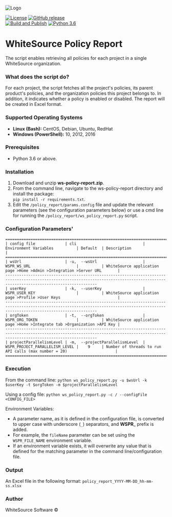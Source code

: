 ![Logo](https://whitesource-resources.s3.amazonaws.com/ws-sig-images/Whitesource_Logo_178x44.png)  

[![License](https://img.shields.io/badge/License-Apache%202.0-yellowgreen.svg)](https://opensource.org/licenses/Apache-2.0)
[![GitHub release](https://img.shields.io/github/v/release/whitesource-ps/ws-policy-report)](https://github.com/whitesource-ps/ws-policy-report/releases/latest)    
[![Build and Publish](https://github.com/whitesource-ps/ws-policy-report/actions/workflows/ci.yml/badge.svg)](https://github.com/whitesource-ps/ws-policy-report/actions/workflows/ci.yml)
[![Python 3.6](https://upload.wikimedia.org/wikipedia/commons/thumb/8/8c/Blue_Python_3.6%2B_Shield_Badge.svg/86px-Blue_Python_3.6%2B_Shield_Badge.svg.png)](https://www.python.org/downloads/release/python-360/)

# WhiteSource Policy Report
The script enables retrieving all policies for each project in a single WhiteSource organization.

### What does the script do?
For each project, the script fetches all the project's policies, its parent product's policies, and the organization policies this project belongs to.
In addition, it indicates whether a policy is enabled or disabled.
The report will be created in Excel format.

### Supported Operating Systems
- **Linux (Bash):**	CentOS, Debian, Ubuntu, RedHat
- **Windows (PowerShell):**	10, 2012, 2016

### Prerequisites
- Python 3.6 or above.

### Installation
1. Download and unzip **ws-policy-report.zip**.
2. From the command line, navigate to the ws-policy-report directory and install the package:  
   `pip install -r requirements.txt`. 
3. Edit the `/policy_report/params.config` file and update the relevant parameters (see the configuration parameters below) or
   use a cmd line for running the `/policy_report/ws_policy_report.py` script.
    
### Configuration Parameters'
```
====================================================================================================================================================================================
| config file             | cli                             | Environment Variables          | Default  | Description                                                              |
====================================================================================================================================================================================
| wsUrl                   | -u,  --wsUrl                    | WSPR_WS_URL                    |          | WhiteSource application page >Home >Admin >Integration >Server URL       |
------------------------------------------------------------------------------------------------------------------------------------------------------------------------------------
| userKey                 | -k,  --userKey                  | WSPR_USER_KEY                  |          | WhiteSource application page >Profile >User Keys                         |
------------------------------------------------------------------------------------------------------------------------------------------------------------------------------------
| orgToken                | -t,  --orgToken                 | WSPR_ORG_TOKEN                 |          | WhiteSource application page >Home >Integrate tab >Organization >API Key |
------------------------------------------------------------------------------------------------------------------------------------------------------------------------------------
| projectParallelismLevel | -m,  --projectParallelismLevel  | WSPR_PROJECT_PARALLELISM_LEVEL |    9     | Number of threads to run API calls (max number = 20)                     |
====================================================================================================================================================================================
```
### Execution
 From the command line:
 `python ws_policy_report.py -u $wsUrl -k $userKey -t $orgToken -m $projectParallelismLevel`
 
 Using a config file:
 `python ws_policy_report.py -c / --configFile <CONFIG_FILE>`
 
 Environment Variables:
 - A parameter name, as it is defined in the configuration file, is converted to upper case with underscore (`_`) separators, and **WSPR**_ prefix is added.
 - For example, the `fileName` parameter can be set using the `WSPR_FILE_NAME` environment variable.
 - If an environment variable exists, it will overwrite any value that is defined for the matching parameter in the command line/configuration file.

### Output
 An Excel file in the following format:
 `policy_report_YYYY-MM-DD_hh-mm-ss.xlsx`
 
### Author
WhiteSource Software ©
